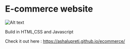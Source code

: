# E-commerce website 
<img
  src="![image](https://user-images.githubusercontent.com/90265701/189528064-337787d8-60ea-4ff3-9ef6-238fcbad3108.png)"
  alt="Alt text"
  title="Optional title"
  style="display: inline-block; margin: 0 auto; max-width: 300px">

Build in HTML,CSS and Javascript

Check it out here :  https://ashalupreti.github.io/ecommerce/
